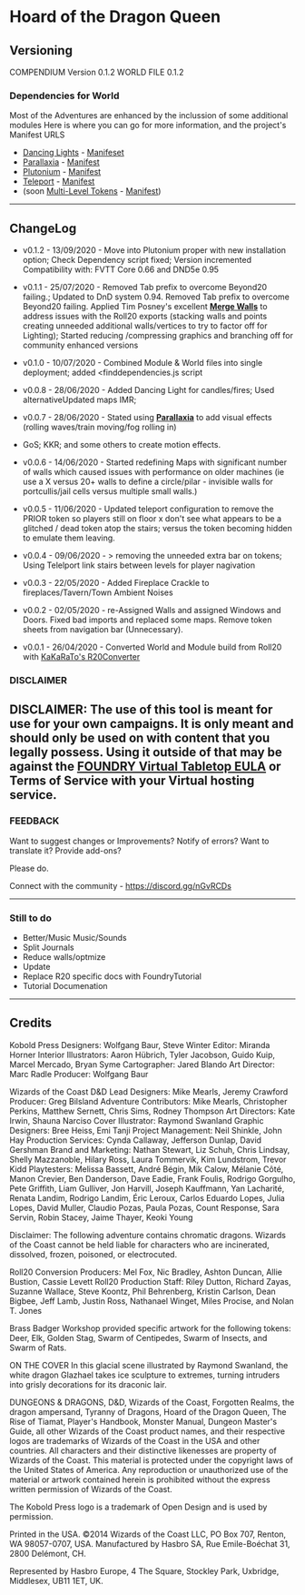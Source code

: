 # Hoard of the Dragon Queen

## Versioning

COMPENDIUM Version 0.1.2
WORLD FILE 0.1.2

### Dependencies for World
Most of the Adventures are enhanced by the inclussion of some additional modules
Here is where you can go for more information, and the project's Manifest URLS
- [Dancing Lights](https://github.com/BlitzKraig/fvtt-DancingLights) - [Manifeset](https://raw.githubusercontent.com/BlitzKraig/fvtt-DancingLights/master/module.json)
- [Parallaxia](https://foundryvtt.com/packages/parallaxia/) - [Manifest](https://gitlab.com/reichler/parallaxia/raw/master/parallaxia/module.json)
- [Plutonium](https://get.5e.tools) - [Manifest](https://get.5e.tools/plutonium/module.json)
- [Teleport](https://github.com/knassher/FVTT-Teleport) - [Manifest](https://raw.githubusercontent.com/knassher/FVTT-Teleport/master/module.json)
- (soon [Multi-Level Tokens](https://github.com/grandseiken/foundryvtt-multilevel-tokens) - [Manifest](https://raw.githubusercontent.com/grandseiken/foundryvtt-multilevel-tokens/v0.3.0/module.json))


---

## ChangeLog

- v0.1.2 - 13/09/2020 - Move into Plutonium proper with new installation option; Check Dependency script fixed; Version incremented Compatibility with: FVTT Core 0.66 and DND5e 0.95

- v0.1.1 - 25/07/2020 - Removed Tab prefix to overcome Beyond20 failing.; Updated to DnD system 0.94. Removed Tab prefix to overcome Beyond20 failing. Applied Tim Posney's excellent [**Merge Walls**](https://gitlab.com/tposney/mergewalls/tree/master) to address issues with the Roll20 exports (stacking walls and points creating unneeded additional walls/vertices to try to factor off for Lighting); Started reducing /compressing graphics and branching off for community enhanced versions
- v0.1.0 - 10/07/2020 - Combined Module & World files into single deployment; added <finddependencies.js script
- v0.0.8 - 28/06/2020 - Added Dancing Light for candles/fires; Used alternativeUpdated maps IMR; 
- v0.0.7 - 28/06/2020 - Stated using [**Parallaxia**](https://foundryvtt.com/packages/parallaxia/) to add visual effects (rolling waves/train moving/fog rolling in) 
 - GoS; KKR; and some others to create motion effects.
- v0.0.6 - 14/06/2020 - Started redefining Maps with significant number of walls which caused issues with performance on older machines (ie use a X versus 20+ walls to define a circle/pilar - invisible walls for portcullis/jail cells versus multiple small walls.)
- v0.0.5 - 11/06/2020 - Updated teleport configuration to remove the PRIOR token so players still on floor x don't see what appears to be a glitched / dead token atop the stairs; versus the token becoming hidden to emulate them leaving.
- v0.0.4 - 09/06/2020 - > removing the unneeded extra bar on tokens; Using Telelport link stairs between levels for player nagivation
- v0.0.3 - 22/05/2020 - Added Fireplace Crackle to fireplaces/Tavern/Town Ambient Noises
- v0.0.2 - 02/05/2020 - re-Assigned Walls and assigned Windows and Doors. Fixed bad imports and replaced some maps. Remove token sheets from navigation bar (Unnecessary). 
- v0.0.1 - 26/04/2020 - Converted World and Module build from Roll20 with [KaKaRaTo's R20Converter](https://www.patreon.com/kakaroto/) 



### DISCLAIMER

**DISCLAIMER:** The use of this tool is meant for use for your own campaigns. It is only meant and should only be used on with content that you legally possess. Using it outside of that may be against the [FOUNDRY Virtual Tabletop EULA](https://foundryvtt.com/article/license/) or Terms of Service with your Virtual hosting service. 
---

### FEEDBACK

Want to suggest changes or Improvements? Notify of errors? 
Want to translate it? Provide add-ons?

Please do. 

Connect with the community - https://discord.gg/nGvRCDs

---

### Still to do
- Better/Music Music/Sounds
- Split Journals
- Reduce walls/optmize 
- Update 
- Replace R20 specific docs with FoundryTutorial
 - Tutorial Documenation


---

## Credits

Kobold Press
Designers: Wolfgang Baur, Steve Winter
Editor: Miranda Horner
Interior Illustrators: Aaron Hübrich, Tyler Jacobson, Guido Kuip, Marcel Mercado, Bryan Syme
Cartographer: Jared Blando
Art Director: Marc Radle
Producer: Wolfgang Baur


Wizards of the Coast
D&D Lead Designers: Mike Mearls, Jeremy Crawford
Producer: Greg Bilsland
Adventure Contributors: Mike Mearls, Christopher Perkins, Matthew Sernett, Chris Sims, Rodney Thompson
Art Directors: Kate Irwin, Shauna Narciso
Cover Illustrator: Raymond Swanland
Graphic Designers: Bree Heiss, Emi Tanji
Project Management: Neil Shinkle, John Hay
Production Services: Cynda Callaway, Jefferson Dunlap, David Gershman
Brand and Marketing: Nathan Stewart, Liz Schuh, Chris Lindsay, Shelly Mazzanoble, Hilary Ross, Laura Tommervik, Kim Lundstrom, Trevor Kidd
Playtesters: Melissa Bassett, André Bégin, Mik Calow, Mélanie Côté, Manon Crevier, Ben Danderson, Dave Eadie, Frank Foulis, Rodrigo Gorgulho, Pete Griffith, Liam Gulliver, Jon Harvill, Joseph Kauffmann, Yan Lacharité, Renata Landim, Rodrigo Landim, Éric Leroux, Carlos Eduardo Lopes, Julia Lopes, David Muller, Claudio Pozas, Paula Pozas, Count Response, Sara Servin, Robin Stacey, Jaime Thayer, Keoki Young

Disclaimer: The following adventure contains chromatic dragons. Wizards of the Coast cannot be held liable for characters who are incinerated, dissolved, frozen, poisoned, or electrocuted.

Roll20 Conversion Producers: Mel Fox, Nic Bradley, Ashton Duncan, Allie Bustion, Cassie Levett
Roll20 Production Staff: Riley Dutton, Richard Zayas, Suzanne Wallace, Steve Koontz, Phil Behrenberg, Kristin Carlson, Dean Bigbee, Jeff Lamb, Justin Ross, Nathanael Winget, Miles Procise, and Nolan T. Jones

Brass Badger Workshop provided specific artwork for the following tokens: Deer, Elk, Golden Stag, Swarm of Centipedes, Swarm of Insects, and Swarm of Rats.


ON THE COVER
In this glacial scene illustrated by Raymond Swanland, the white dragon Glazhael takes ice sculpture to extremes, turning intruders into grisly decorations for its draconic lair.

DUNGEONS & DRAGONS, D&D, Wizards of the Coast, Forgotten Realms, the dragon ampersand, Tyranny of Dragons, Hoard of the Dragon Queen, The Rise of Tiamat, Player's Handbook, Monster Manual, Dungeon Master's Guide, all other Wizards of the Coast product names, and their respective logos are trademarks of Wizards of the Coast in the USA and other countries. All characters and their distinctive likenesses are property of Wizards of the Coast. This material is protected under the copyright laws of the United States of America. Any reproduction or unauthorized use of the material or artwork contained herein is prohibited without the express written permission of Wizards of the Coast.

The Kobold Press logo is a trademark of Open Design and is used by permission.

Printed in the USA. ©2014 Wizards of the Coast LLC, PO Box 707, Renton, WA 98057-0707, USA. Manufactured by Hasbro SA, Rue Emile-Boéchat 31, 2800 Delémont, CH. 

Represented by Hasbro Europe, 4 The Square, Stockley Park, Uxbridge, Middlesex, UB11 1ET, UK.

